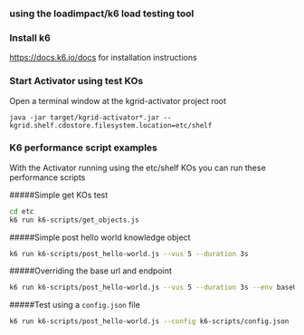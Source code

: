 ### using the loadimpact/k6 load testing tool

### Install k6
 
 https://docs.k6.io/docs for installation instructions

### Start Activator using test KOs
Open a terminal window at the kgrid-activator project root 
```
java -jar target/kgrid-activator*.jar --kgrid.shelf.cdostore.filesystem.location=etc/shelf
```

### K6 performance script examples
With the Activator running using the etc/shelf KOs you can run these performance scripts

#####Simple get KOs test
```bash
cd etc
k6 run k6-scripts/get_objects.js
```

#####Simple post hello world knowledge object

```bash
k6 run k6-scripts/post_hello-world.js --vus 5 --duration 3s
```

#####Overriding the base url and endpoint

```bash
k6 run k6-scripts/post_hello-world.js --vus 5 --duration 3s --env baseUrl=https://kgrid-activator.herokuapp.com --env endpoint=/99999/newko/v0.0.1/welcome
```

#####Test using a `config.json` file

```bash
k6 run k6-scripts/post_hello-world.js --config k6-scripts/config.json
```